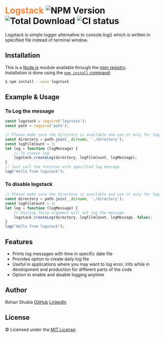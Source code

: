 # <span style="color:#ff8333">Logstack</span> ![NPM Version](https://badge.fury.io/js/logstack.svg) ![Total Download](https://img.shields.io/npm/dt/logstack.svg) ![CI status](https://img.shields.io/badge/build-passing-brightgreen.svg)

Logstack is simple logger alternative to console.log() which is written in specified file instead of terminal window.

## Installation

This is a [Node.js](https://nodejs.org/en/) module available through the
[npm registry](https://www.npmjs.com/).<br />
Installation is done using the
[`npm install` command](https://docs.npmjs.com/getting-started/installing-npm-packages-locally):

```bash
$ npm install --save logstack
```

## Example & Usage
### To Log the message
```js
const logstack = require('logstack');
const path = require('path');

// Please make sure the directory is available and use it only for logstack
const directory = path.join(__dirname, './directory');
const logFileCount = 3;
let log = function (logMessage) {
    // To create log
    logstack.createLog(directory, logFileCount, logMessage);
}
// Just call the function with specified log message
log("Hello from logstack");
```

### To disable logstack
```js
// Please make sure the directory is available and use it only for logstack
const directory = path.join(__dirname, './directory');
const logFileCount = 3;
let log = function (logMessage) {
    // Passing false argument will not log the message
    logstack.createLog(directory, logFileCount, logMessage, false);
}
log("Hello from logstack");
```

## Features
* Prints log messages with time in specific date file
* Provides option to create daily log file
* Useful in applications where you may want to log error, info while in development and production for different parts of the code
* Option to enable and disable logging anytime

## Author
Rohan Shukla [GitHub](https://github.com/shuklarohan) [LinkedIn](https://www.linkedin.com/in/shuklarohan)

## License
© Licensed under the [MIT License](LICENSE).

